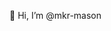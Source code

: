 👋 Hi, I’m @mkr-mason


<!---
mkr-mason/mkr-mason is a ✨ special ✨ repository because its `README.md` (this file) appears on your GitHub profile.
You can click the Preview link to take a look at your changes.
--->
